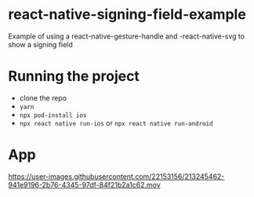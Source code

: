 # react-native-signing-field-example

Example of using a react-native-gesture-handle and -react-native-svg to show a signing field

# Running the project

- clone the repo
- `yarn`
- `npx pod-install ios`
- `npx react native run-ios` or `npx react native run-android`

# App


https://user-images.githubusercontent.com/22153156/213245462-941e9196-2b76-4345-97df-84f21b2a1c62.mov

